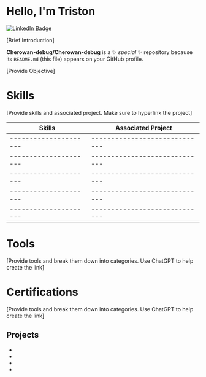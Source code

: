 # Hello, I'm Triston
<a href="https://www.linkedin.com/in/triston-petersen" target="_blank">
        <img src="https://img.shields.io/badge/LinkedIn-triston-petersen-blue?logo=linkedin&logoColor=white" alt="LinkedIn Badge">
    </a>

[Brief Introduction]

**Cherowan-debug/Cherowan-debug** is a ✨ _special_ ✨ repository because its `README.md` (this file) appears on your GitHub profile.

[Provide Objective]


# Skills
[Provide skills and associated project. Make sure to hyperlink the project]

| Skills              | Associated Project          |
|---------------------|-----------------------------|
|---------------------|-----------------------------|
|---------------------|-----------------------------|
|---------------------|-----------------------------|
|---------------------|-----------------------------|
|---------------------|-----------------------------|

# Tools
[Provide tools and break them down into categories. Use ChatGPT to help create the link]

<div>

  
</div>

# Certifications
[Provide tools and break them down into categories. Use ChatGPT to help create the link]

## Projects
-
-
-
-


